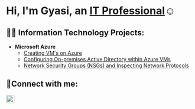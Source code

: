 <h1>Hi, I'm Gyasi, an <a href="https://www.linkedin.com/in/gyasi-folborg">IT Professional</a>☺</h1>

<h2>👨‍💻 Information Technology Projects:</h2>

- <b>Microsoft Azure</b>
  - [Creating VM's on Azure](https://github.com/Gfolborg/Creating-Azure-Virtual-Machines)
  - [Configuring On-premises Active Directory within Azure VMs](https://github.com/gfolborg/configure-ad)
  - [Network Security Groups (NSGs) and Inspecting Network Protocols](https://github.com/gfolborg/azure-network-protocols)

<h2>🤳Connect with me:</h2>


[<img align="left" alt="Josh | LinkedIn" width="22px" src="https://cdn.jsdelivr.net/npm/simple-icons@v3/icons/linkedin.svg" />][linkedin]



[linkedin]: https://linkedin.com/in/gyasi-folborg
